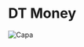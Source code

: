 # DT Money
![Capa](https://user-images.githubusercontent.com/69471715/235713266-c95604ee-b878-4b33-b9b2-a09739b3b6b1.png)

